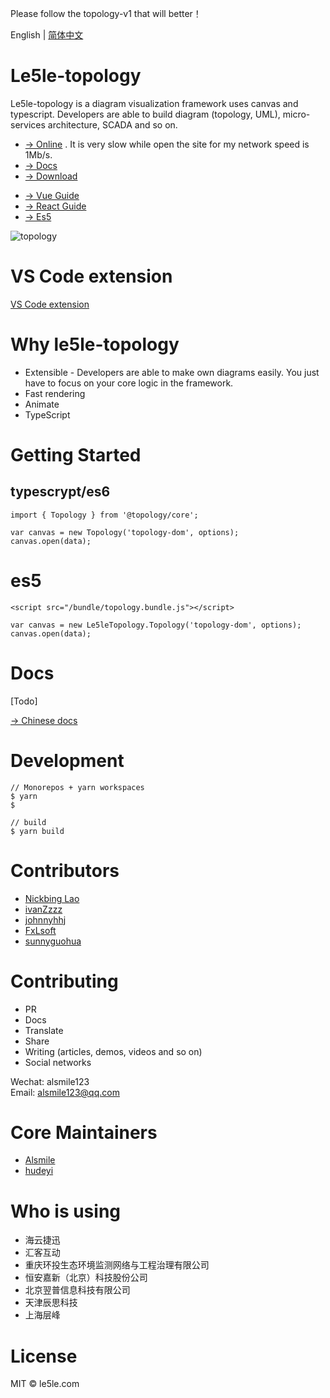 Please follow the topology-v1 that will better！

English | [简体中文](./README.CN.md)

# Le5le-topology

Le5le-topology is a diagram visualization framework uses canvas and typescript. Developers are able to build diagram (topology, UML), micro-services architecture, SCADA and so on.

- [→ Online](http://topology.le5le.com) . It is very slow while open the site for my network speed is 1Mb/s.
- [→ Docs](https://le5le-com.github.io/topology/)
- [→ Download](https://github.com/le5le-com/topology/releases)

* [→ Vue Guide](https://juejin.im/post/5dd73e85518825731c34b2ca)
* [→ React Guide](https://juejin.im/post/5dcc074151882559c8061905)
* [→ Es5](https://github.com/johnnyhhj/topolofy-es5)

![topology](https://img2018.cnblogs.com/blog/328506/201909/328506-20190904144733715-530893726.png)

# VS Code extension

[VS Code extension](https://marketplace.visualstudio.com/items?itemName=Alsmile.le5le-topology-plugin)

# Why le5le-topology

- Extensible - Developers are able to make own diagrams easily. You just have to focus on your core logic in the framework.
- Fast rendering
- Animate
- TypeScript

# Getting Started

## typescrypt/es6

```
import { Topology } from '@topology/core';

var canvas = new Topology('topology-dom', options);
canvas.open(data);

```

# es5

```
<script src="/bundle/topology.bundle.js"></script>

var canvas = new Le5leTopology.Topology('topology-dom', options);
canvas.open(data);

```

# Docs

[Todo]

[→ Chinese docs](https://www.yuque.com/alsmile/topology/about)

# Development

```
// Monorepos + yarn workspaces
$ yarn
$

// build
$ yarn build

```

# Contributors

- [Nickbing Lao](https://github.com/giscafer)
- [ivanZzzz](https://github.com/ivan135)
- [johnnyhhj](https://github.com/johnnyhhj)
- [FxLsoft](https://github.com/FxLsoft)
- [sunnyguohua](https://github.com/sunnyguohua)

# Contributing

- PR
- Docs
- Translate
- Share
- Writing (articles, demos, videos and so on)
- Social networks

Wechat: alsmile123  
Email: alsmile123@qq.com

# Core Maintainers

- [Alsmile](https://github.com/Alsmile)
- [hudeyi](https://github.com/deyihu)

# Who is using

- 海云捷迅
- 汇客互动
- 重庆环投生态环境监测网络与工程治理有限公司
- 恒安嘉新（北京）科技股份公司
- 北京翌普信息科技有限公司
- 天津辰思科技
- 上海层峰

# License

MIT © le5le.com
